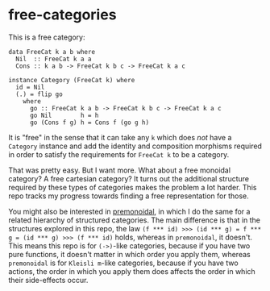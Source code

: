 # free-categories

This is a free category:

    data FreeCat k a b where
      Nil  :: FreeCat k a a
      Cons :: k a b -> FreeCat k b c -> FreeCat k a c

    instance Category (FreeCat k) where
      id = Nil
      (.) = flip go
        where
          go :: FreeCat k a b -> FreeCat k b c -> FreeCat k a c
          go Nil        h = h
          go (Cons f g) h = Cons f (go g h)

It is "free" in the sense that it can take any `k` which does _not_ have a `Category` instance and add the identity and composition morphisms required in order to satisfy the requirements for `FreeCat k` to be a category.

That was pretty easy. But I want more. What about a free monoidal category? A free cartesian category? It turns out the additional structure required by these types of categories makes the problem a lot harder. This repo tracks my progress towards finding a free representation for those.

You might also be interested in [premonoidal](https://github.com/gelisam/premonoidal), in which I do the same for a related hierarchy of structured categories. The main difference is that in the structures explored in this repo, the law `(f *** id) >>> (id *** g) = f *** g = (id *** g) >>> (f *** id)` holds, whereas in `premonoidal`, it doesn't. This means this repo is for `(->)`-like categories, because if you have two pure functions, it doesn't matter in which order you apply them, whereas `premonoidal` is for `Kleisli m`-like categories, because if you have two actions, the order in which you apply them does affects the order in which their side-effects occur.
